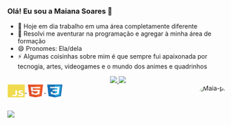 ### Olá! Eu sou a Maiana Soares 🌻

- 🔭 Hoje em dia trabalho em uma área completamente diferente
- 🌱 Resolvi me aventurar na programação e agregar à minha área de formação
- 😄 Pronomes: Ela/dela
- ⚡ Algumas coisinhas sobre mim é que sempre fui apaixonada por tecnogia, artes, videogames e o mundo dos animes e quadrinhos 

<div align="center">
  <a href="https://github.com/Maia-Soares">
  <img height="180em" src="https://github-readme-stats.vercel.app/api?username=maianyix&show_icons=true&theme=cobalt&include_all_commits=true&count_private=true"/>
  <img height="150em" src="https://github-readme-stats.vercel.app/api/top-langs/?username=maianyix&layout=compact&langs_count=7&theme=cobalt"/>
</div>
  
  <div>
  <img align="center" alt="Rafa-Js" height="30" width="40" src="https://raw.githubusercontent.com/devicons/devicon/master/icons/javascript/javascript-plain.svg">
  <img align="center" alt="Rafa-HTML" height="30" width="40" src="https://raw.githubusercontent.com/devicons/devicon/master/icons/html5/html5-original.svg">
  <img align="center" alt="Rafa-CSS" height="30" width="40" src="https://raw.githubusercontent.com/devicons/devicon/master/icons/css3/css3-original.svg">
  <img align="right" alt="Maia-pic" height="150" style="border-radius:50px;" src="https://cdn.discordapp.com/attachments/859913433398640710/899174987167068210/download20210803163115.png">
  </div>
  
  ##
  
  <div> 
 	<a href="https://www.twitch.tv/xmaiya" target="_blank"><img src="https://img.shields.io/badge/Twitch-9146FF?style=for-the-badge&logo=twitch&logoColor=white" target="_blank"></a>
   </div>


